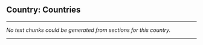 ## Country: Countries

---

*No text chunks could be generated from sections for this country.*

---
